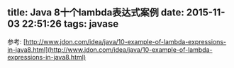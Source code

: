 title: Java 8十个lambda表达式案例
date: 2015-11-03 22:51:26
tags: javase
---

参考: [http://www.jdon.com/idea/java/10-example-of-lambda-expressions-in-java8.html](http://www.jdon.com/idea/java/10-example-of-lambda-expressions-in-java8.html)
